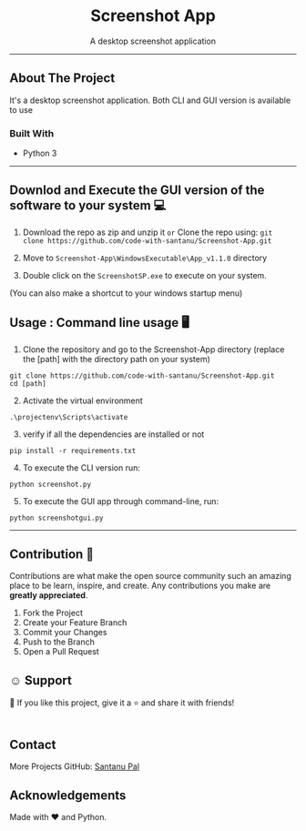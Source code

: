  <h1 align="center">Screenshot App</h1>

  <p align="center">
   A desktop screenshot application
  </p>
</p>

---

## About The Project

It's a desktop screenshot application. Both CLI and GUI version is available to use

### Built With

- Python 3

---

## Downlod and Execute the GUI version of the software to your system 💻

1. Download the repo as zip and unzip it `or`
   Clone the repo using: `git clone https://github.com/code-with-santanu/Screenshot-App.git`

2. Move to `Screenshot-App\WindowsExecutable\App_v1.1.0` directory

3. Double click on the `ScreenshotSP.exe` to execute on your system.<br>

(You can also make a shortcut to your windows startup menu)

<!-- ### (Check the installation demo before installing , bacause there is a unknown publisher issue) <br>

### Link of the installer 👉 [Screenshot App](https://drive.google.com/file/d/1V1qg5y7zR6KAMiq-neY5F8azmJVjRtxJ/view?usp=drive_link)

### Demo of installation -->

<!-- USAGE EXAMPLES -->

## Usage : Command line usage 🖥️

1. Clone the repository and go to the Screenshot-App directory (replace the [path] with the directory path on your system)

```
git clone https://github.com/code-with-santanu/Screenshot-App.git
cd [path]
```

2. Activate the virtual environment

```
.\projectenv\Scripts\activate
```

3. verify if all the dependencies are installed or not

```
pip install -r requirements.txt
```

4. To execute the CLI version run:

```
python screenshot.py
```

5. To execute the GUI app through command-line, run:

```
python screenshotgui.py
```

---

<!-- CONTRIBUTING -->

## Contribution 🙋

Contributions are what make the open source community such an amazing place to be learn, inspire, and create. Any contributions you make are **greatly appreciated**.

1. Fork the Project
2. Create your Feature Branch
3. Commit your Changes
4. Push to the Branch
5. Open a Pull Request

<!-- Support -->

## ☺️ Support

💙 If you like this project, give it a ⭐ and share it with friends!<br><br>

<!-- CONTACT -->

## Contact

More Projects
GitHub: [Santanu Pal](https://github.com/code-with-santanu)

<!-- ACKNOWLEDGEMENTS -->

## Acknowledgements

<!--
* Python 3 language
* pyautogui
* os -->

Made with ❤️ and Python. <br><br>
